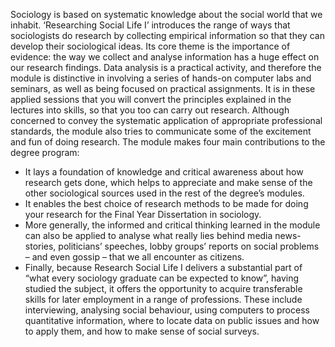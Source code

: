 Sociology is based on systematic knowledge about the social world that we inhabit. ‘Researching Social Life I’ introduces the range of ways that sociologists do research by collecting empirical information so that they can develop their sociological ideas. Its core theme is the importance of evidence: the way we collect and analyse information has a huge effect on our research findings. Data analysis is a practical activity, and therefore the module is distinctive in involving a series of hands-on computer labs and seminars, as well as being focused on practical assignments. It is in these applied sessions that you will convert the principles explained in the lectures into skills, so that you too can carry out research. Although concerned to convey the systematic application of appropriate professional standards, the module also tries to communicate some of the excitement and fun of doing research. The module makes four main contributions to the degree program:

- It lays a foundation of knowledge and critical awareness about how research gets done, which helps to appreciate and make sense of the other sociological sources used in the rest of the degree’s modules.
- It enables the best choice of research methods to be made for doing your research for the Final Year Dissertation in sociology.
- More generally, the informed and critical thinking learned in the module can also be applied to analyse what really lies behind media news-stories, politicians’ speeches, lobby groups’ reports on social problems – and even gossip – that we all encounter as citizens.
- Finally, because Research Social Life I delivers a substantial part of “what every sociology graduate can be expected to know”, having studied the subject, it offers the opportunity to acquire transferable skills for later employment in a range of professions. These include interviewing, analysing social behaviour, using computers to process quantitative information, where to locate data on public issues and how to apply them, and how to make sense of social surveys.

